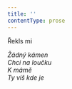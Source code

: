```yaml
---
title: ''
contentType: prose
---
```


<section>

Řekls mi

_Žádný kámen  
Chci na loučku  
K mámě  
Ty víš kde je_

</section>
